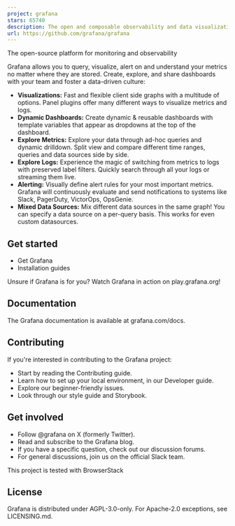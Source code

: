 ```yaml
---
project: grafana
stars: 65740
description: The open and composable observability and data visualization platform. Visualize metrics, logs, and traces from multiple sources like Prometheus, Loki, Elasticsearch, InfluxDB, Postgres and many more. 
url: https://github.com/grafana/grafana
---
```


The open-source platform for monitoring and observability

Grafana allows you to query, visualize, alert on and understand your metrics no matter where they are stored. Create, explore, and share dashboards with your team and foster a data-driven culture:

-   **Visualizations:** Fast and flexible client side graphs with a multitude of options. Panel plugins offer many different ways to visualize metrics and logs.
-   **Dynamic Dashboards:** Create dynamic & reusable dashboards with template variables that appear as dropdowns at the top of the dashboard.
-   **Explore Metrics:** Explore your data through ad-hoc queries and dynamic drilldown. Split view and compare different time ranges, queries and data sources side by side.
-   **Explore Logs:** Experience the magic of switching from metrics to logs with preserved label filters. Quickly search through all your logs or streaming them live.
-   **Alerting:** Visually define alert rules for your most important metrics. Grafana will continuously evaluate and send notifications to systems like Slack, PagerDuty, VictorOps, OpsGenie.
-   **Mixed Data Sources:** Mix different data sources in the same graph! You can specify a data source on a per-query basis. This works for even custom datasources.

Get started
-----------

-   Get Grafana
-   Installation guides

Unsure if Grafana is for you? Watch Grafana in action on play.grafana.org!

Documentation
-------------

The Grafana documentation is available at grafana.com/docs.

Contributing
------------

If you're interested in contributing to the Grafana project:

-   Start by reading the Contributing guide.
-   Learn how to set up your local environment, in our Developer guide.
-   Explore our beginner-friendly issues.
-   Look through our style guide and Storybook.

Get involved
------------

-   Follow @grafana on X (formerly Twitter).
-   Read and subscribe to the Grafana blog.
-   If you have a specific question, check out our discussion forums.
-   For general discussions, join us on the official Slack team.

This project is tested with BrowserStack

License
-------

Grafana is distributed under AGPL-3.0-only. For Apache-2.0 exceptions, see LICENSING.md.
